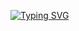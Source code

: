 [![Typing SVG](https://readme-typing-svg.demolab.com?font=Fira+Code&weight=500&size=30&pause=1000&color=AB91F7&background=5335FF00&center=true&vCenter=true&random=false&width=435&lines=Full+Stack+Web+Developer)](https://git.io/typing-svg)

<!--- 
[![](https://visitcount.itsvg.in/api?id=sabikunnaharmimema&label=Profile%20Views&color=6&icon=5&pretty=false)](https://visitcount.itsvg.in)            --->

<!--- 
<img alt="Git Stats" src=" https://github-readme-stats.vercel.app/api?username=sabikunnaharmimema&amp;show_icons=true" height="150" data-canonical-src="https://github-readme-stats.vercel.app/api?username=sabikunnaharmimema&amp;show_icons=true" style="max-width: 100%;">            --->

<!--- 
<a href="https://www.buymeacoffee.com/sabikunnaharmimema" target="_blank"><img src="https://cdn.buymeacoffee.com/buttons/v2/default-violet.png" alt="Buy Me A Coffee" style="height: 60px !important;width: 217px !important;" ></a>                                            --->




